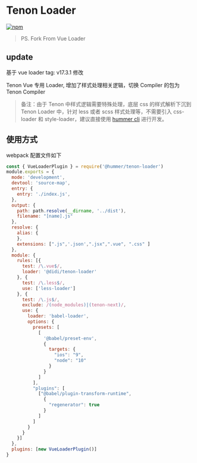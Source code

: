 # Tenon Loader
[![npm](https://img.shields.io/npm/v/@hummer/tenon-loader)](https://npmjs.com/package/@hummer/tenon-loader
)

> PS. Fork From Vue Loader
## update
基于 vue loader tag: v17.3.1 修改

Tenon Vue 专用 Loader, 增加了样式处理相关逻辑，切换 Compiler 的包为 Tenon Compiler
> 备注：由于 Tenon 中样式逻辑需要特殊处理，底层 css 的样式解析下沉到 Tenon Loader 中，针对 less 或者 scss 样式处理等，不需要引入 css-loader 和 style-loader，建议直接使用 [hummer cli](https://hummer.didi.cn/doc-tenon#/zh-CN/cli_doc) 进行开发。
## 使用方式
webpack 配置文件如下
```javascript
const { VueLoaderPlugin } = require('@hummer/tenon-loader')
module.exports = {
  mode: 'development',
  devtool: 'source-map',
  entry: {
    entry: './index.js',
  },
  output: {
    path: path.resolve(__dirname, '../dist'),
    filename: "[name].js"
  },
  resolve: {
    alias: {
    },
    extensions: [".js",'.json',".jsx",".vue", ".css" ]
  },
  module: {
    rules: [{
      test: /\.vue$/,
      loader: '@didi/tenon-loader'
    }, {
      test: /\.less$/,
      use: ['less-loader']
    }, {
      test: /\.js$/,
      exclude: /(node_modules)|(tenon-next)/,
      use: {
        loader: 'babel-loader',
        options: {
          presets: [
            [
              '@babel/preset-env', 
              {
                targets: {
                  "ios": "9",
                  "node": "10"
                }
              }
            ]
          ],
          "plugins": [
            ["@babel/plugin-transform-runtime",
              {
                "regenerator": true
              }
            ]
          ]
        }
      }
    }]
  },
  plugins: [new VueLoaderPlugin()]
}
```